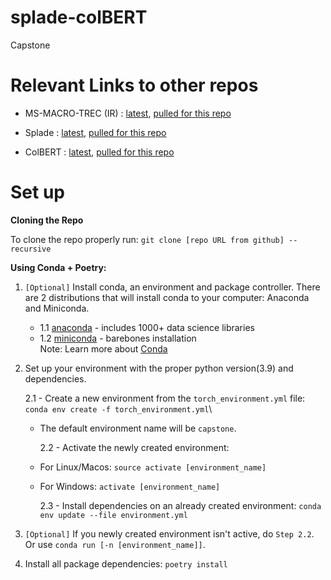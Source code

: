 # splade-colBERT
Capstone

# Relevant Links to other repos
* MS-MACRO-TREC (IR) : [latest](https://github.com/microsoft/MSMARCO-Passage-Ranking), [pulled for this repo](https://github.com/microsoft/MSMARCO-Passage-Ranking/tree/a79a9d52a75573222308edee2e92660b425fa418)

* Splade : [latest](https://github.com/naver/splade), [pulled for this repo](https://github.com/naver/splade/tree/d96f5f1710c0684992d05b91e04d7722da474305)

* ColBERT : [latest](https://github.com/stanford-futuredata/ColBERT), [pulled for this repo](https://github.com/stanford-futuredata/ColBERT/tree/6914396f4dcd3d5ec33f7a82c13e4af67e82b1d0)

# Set up

**Cloning the Repo**

To clone the repo properly run:
`git clone [repo URL from github] --recursive`

**Using Conda + Poetry:**

1. `[Optional]` Install conda, an environment and package controller. There are 2 distributions that will install conda to your computer: Anaconda and Miniconda.

   - 1.1 [anaconda](https://www.anaconda.com/download/) - includes 1000+ data
     science libraries
   - 1.2 [miniconda](https://conda.io/miniconda.html) - barebones installation \
     Note: Learn more about [Conda](https://conda.io/docs/user-guide/overview.html)

2. Set up your environment with the proper python version(3.9) and dependencies.

   2.1 - Create a new environment from the `torch_environment.yml` file:
   `conda env create -f torch_environment.yml`\

   - The default environment name will be `capstone`.

     2.2 - Activate the newly created environment:

   - For Linux/Macos: `source activate [environment_name]`
   - For Windows: `activate [environment_name]`

     2.3 - Install dependencies on an already created environment:
     `conda env update --file environment.yml`

3. `[Optional]` If you newly created environment isn't active, do `Step 2.2`. \
   Or use `conda run [-n [environment_name]]`.

4. Install all package dependencies:
   `poetry install`
